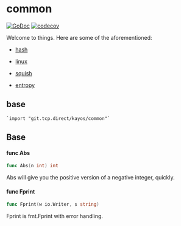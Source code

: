 # common
[![GoDoc](https://godoc.org/git.tcp.direct/kayos/common?status.svg)](https://pkg.go.dev/git.tcp.direct/kayos/common) [![codecov](https://codecov.io/gh/yunginnanet/common/branch/master/graph/badge.svg?token=vk5frSGqhq)](https://codecov.io/gh/yunginnanet/common)


Welcome to things. Here are some of the aforementioned:

* [hash](https://pkg.go.dev/git.tcp.direct/kayos/common/hash)

* [linux](https://pkg.go.dev/git.tcp.direct/kayos/common/linux)

* [squish](https://pkg.go.dev/git.tcp.direct/kayos/common/squish)

* [entropy](https://pkg.go.dev/git.tcp.direct/kayos/common/entropy)

## base

    `import "git.tcp.direct/kayos/common"`

## Base

#### func  Abs

```go
func Abs(n int) int
```
Abs will give you the positive version of a negative integer, quickly.

#### func  Fprint

```go
func Fprint(w io.Writer, s string)
```
Fprint is fmt.Fprint with error handling.
